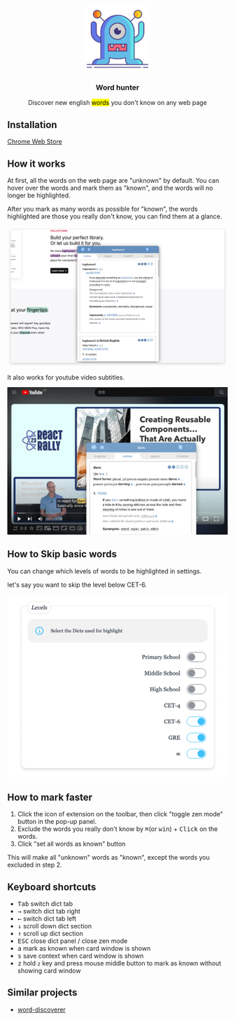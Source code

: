 <p align="center">
   <br/>
   <img width="150px" src="./public/icon.png" />
   <h3 align="center">Word hunter</h3>
   <p align="center">Discover new english <mark>words</mark> you don't know on any web page</p>
</p>

## Installation

[Chrome Web Store](https://chrome.google.com/webstore/detail/word-hunter/nigkedajkofkhoedhgiipmigiebldaem)

## How it works

At first, all the words on the web page are "unknown" by default. You can hover over the words and mark them as "known", and the words will no longer be highlighted.

After you mark as many words as possible for "known", the words highlighted are those you really don't know, you can find them at a glance.

<img style="max-width: 100%;" src="./screenshots/screenshot-1.png" />

It also works for youtube video subtitles.

<img style="max-width: 100%;" src="./screenshots/screenshot-youtube.png" />

## How to Skip basic words

You can change which levels of words to be highlighted in settings.

let's say you want to skip the level below CET-6.

<img style="max-width: 300" src="./screenshots/screenshot-level.png" />

## How to mark faster

1. Click the icon of extension on the toolbar, then click "toggle zen mode" button in the pop-up panel.
2. Exclude the words you really don't know by <kbd>⌘</kbd>(or <kbd>win</kbd>) + <kbd>Click</kbd> on the words.
3. Click "set all words as known" button

This will make all "unknown" words as "known", except the words you excluded in step 2.

## Keyboard shortcuts

- <kbd>Tab</kbd> switch dict tab
- <kbd>→</kbd> switch dict tab right
- <kbd>←</kbd> switch dict tab left
- <kbd>↓</kbd> scroll down dict section
- <kbd>↑</kbd> scroll up dict section
- <kbd>ESC</kbd> close dict panel / close zen mode
- <kbd>a</kbd> mark as known when card window is shown
- <kbd>s</kbd> save context when card window is shown
- <kbd>z</kbd> hold `z` key and press mouse middle button to mark as known without showing card window

## Similar projects

- [word-discoverer](https://github.com/mechatroner/word-discoverer)
